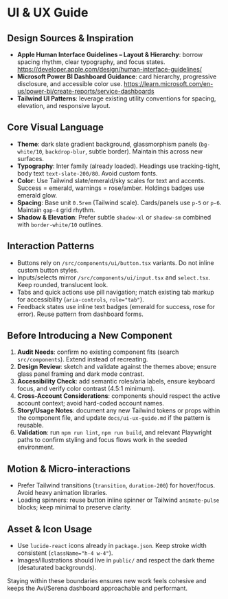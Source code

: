 # UI & UX Guide

## Design Sources & Inspiration
- **Apple Human Interface Guidelines – Layout & Hierarchy**: borrow spacing rhythm, clear typography, and focus states. https://developer.apple.com/design/human-interface-guidelines/
- **Microsoft Power BI Dashboard Guidance**: card hierarchy, progressive disclosure, and accessible color use. https://learn.microsoft.com/en-us/power-bi/create-reports/service-dashboards
- **Tailwind UI Patterns**: leverage existing utility conventions for spacing, elevation, and responsive layout.

## Core Visual Language
- **Theme**: dark slate gradient background, glassmorphism panels (`bg-white/10`, `backdrop-blur`, subtle border). Maintain this across new surfaces.
- **Typography**: Inter family (already loaded). Headings use tracking-tight, body text `text-slate-200/80`. Avoid custom fonts.
- **Color**: Use Tailwind slate/emerald/sky scales for text and accents. Success = emerald, warnings = rose/amber. Holdings badges use emerald glow.
- **Spacing**: Base unit `0.5rem` (Tailwind scale). Cards/panels use `p-5` or `p-6`. Maintain `gap-4` grid rhythm.
- **Shadow & Elevation**: Prefer subtle `shadow-xl` or `shadow-sm` combined with `border-white/10` outlines.

## Interaction Patterns
- Buttons rely on `/src/components/ui/button.tsx` variants. Do not inline custom button styles.
- Inputs/selects mirror `/src/components/ui/input.tsx` and `select.tsx`. Keep rounded, translucent look.
- Tabs and quick actions use pill navigation; match existing tab markup for accessibility (`aria-controls`, `role="tab"`).
- Feedback states use inline text badges (emerald for success, rose for error). Reuse pattern from dashboard forms.

## Before Introducing a New Component
1. **Audit Needs**: confirm no existing component fits (search `src/components`). Extend instead of recreating.
2. **Design Review**: sketch and validate against the themes above; ensure glass panel framing and dark mode contrast.
3. **Accessibility Check**: add semantic roles/aria labels, ensure keyboard focus, and verify color contrast (4.5:1 minimum).
4. **Cross-Account Considerations**: components should respect the active account context; avoid hard-coded account names.
5. **Story/Usage Notes**: document any new Tailwind tokens or props within the component file, and update `docs/ui-ux-guide.md` if the pattern is reusable.
6. **Validation**: run `npm run lint`, `npm run build`, and relevant Playwright paths to confirm styling and focus flows work in the seeded environment.

## Motion & Micro-interactions
- Prefer Tailwind transitions (`transition`, `duration-200`) for hover/focus. Avoid heavy animation libraries.
- Loading spinners: reuse button inline spinner or Tailwind `animate-pulse` blocks; keep minimal to preserve clarity.

## Asset & Icon Usage
- Use `lucide-react` icons already in `package.json`. Keep stroke width consistent (`className="h-4 w-4"`).
- Images/illustrations should live in `public/` and respect the dark theme (desaturated backgrounds).

Staying within these boundaries ensures new work feels cohesive and keeps the Avi/Serena dashboard approachable and performant.
